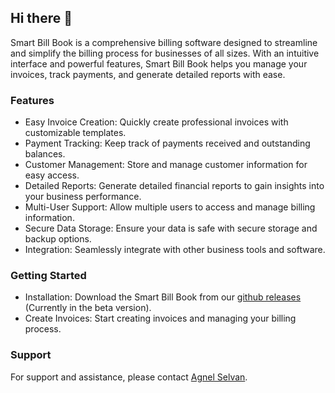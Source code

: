 ## Hi there 👋

Smart Bill Book is a comprehensive billing software designed to streamline and simplify the billing process for businesses of all sizes. With an intuitive interface and powerful features, Smart Bill Book helps you manage your invoices, track payments, and generate detailed reports with ease.

### Features
- Easy Invoice Creation: Quickly create professional invoices with customizable templates.
- Payment Tracking: Keep track of payments received and outstanding balances.
- Customer Management: Store and manage customer information for easy access.
- Detailed Reports: Generate detailed financial reports to gain insights into your business performance.
- Multi-User Support: Allow multiple users to access and manage billing information.
- Secure Data Storage: Ensure your data is safe with secure storage and backup options.
- Integration: Seamlessly integrate with other business tools and software.

### Getting Started
- Installation: Download the Smart Bill Book from our [github releases](https://github.com/Smart-Bill-Book/smart-bill-book-release/releases) (Currently in the beta version).
- Create Invoices: Start creating invoices and managing your billing process.

### Support
For support and assistance, please contact [Agnel Selvan](https://www.linkedin.com/in/agnel-selvan/).
